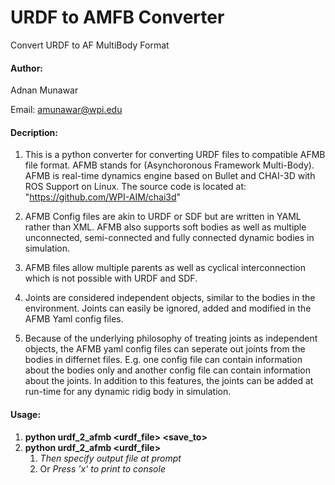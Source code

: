 # URDF to AMFB Converter
Convert URDF to AF MultiBody Format

#### Author:
Adnan Munawar

Email: amunawar@wpi.edu

#### Decription:
1. This is a python converter for converting URDF files to compatible AFMB file format. 
AFMB stands for (Asynchoronous Framework Multi-Body). AFMB is real-time dynamics engine
based on Bullet and CHAI-3D with ROS Support on Linux. The source code is located at:
"https://github.com/WPI-AIM/chai3d"

2. AFMB Config files are akin to URDF or SDF but are written in YAML rather than XML. AFMB also supports
soft bodies as well as multiple unconnected, semi-connected and fully connected dynamic bodies in simulation.

3. AFMB files allow multiple parents as well as cyclical interconnection which is not possible with URDF and SDF.

4. Joints are considered independent objects, similar to the bodies in the environment. Joints can easily be ignored, 
added and modified in the AFMB Yaml config files.

5. Because of the underlying philosophy of treating joints as independent objects, the AFMB yaml config files can seperate out joints from the bodies in differnet files. E.g. one config file can contain information about the bodies only and another config file can contain information about the joints. In addition to this features, the joints can be added at run-time for any dynamic ridig body in simulation.


#### Usage:
1. __python urdf_2_afmb <urdf_file> <save_to>__
2. __python urdf_2_afmb <urdf_file>__
	1. _Then specify output file at prompt_
	2. Or _Press 'x' to print to console_
